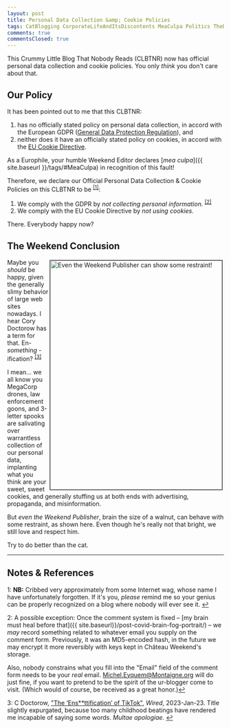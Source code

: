 ```yaml
---
layout: post
title: Personal Data Collection &amp; Cookie Policies
tags: CatBlogging CorporateLifeAndItsDiscontents MeaCulpa Politics TheDivineMadness &Gammad;&Tau;&Phi;
comments: true
commentsClosed: true
---
```


This Crummy Little Blog That Nobody Reads (CLBTNR) now has official personal data
collection and cookie policies.  You only _think_ you don't care about that.  


## Our Policy  

It has been pointed out to me that this CLBTNR:  

1. has no officially stated policy on personal data collection, in accord with the European GDPR ([General Data Protection Regulation](https://en.wikipedia.org/wiki/General_Data_Protection_Regulation)), and  
2. neither does it have an officially stated policy on cookies, in accord with the [EU Cookie Directive](https://en.wikipedia.org/wiki/HTTP_cookie#EU_cookie_directive).  

As a Europhile, your humble Weekend Editor declares [_mea culpa_]({{ site.baseurl }}/tags/#MeaCulpa)
in recognition of this fault!  

Therefore, we declare our Official Personal Data Collection &amp; Cookie Policies on this CLBTNR
to be <sup id="fn1a">[[1]](#fn1)</sup>:  

1. We comply with the GDPR by _not collecting personal information._ <sup id="fn2a">[[2]](#fn2)</sup>  
2. We comply with the EU Cookie Directive by _not using cookies._  

There.  Everybody happy now?  


## The Weekend Conclusion  

<a href="{{ site.baseurl }}/images/2023-06-20-data-colln-policy-weekend-publisher-restraint.jpg"><img src="{{ site.baseurl }}/images/2023-06-20-data-colln-policy-weekend-publisher-restraint-thumb.jpg" width="400" height="533" alt="Even the Weekend Publisher can show some restraint!" title="Even the Weekend Publisher can show some restraint!" style="float: right; margin: 3px 3px 3px 3px; border: 1px solid #000000;"></a>
Maybe you _should_ be happy, given the generally slimy behavior of large web sites nowadays.  I
hear Cory Doctorow has a term for that.  En- _something_ -ification? <sup id="fn3a">[[3]](#fn3)</sup>  

I mean&hellip; we all know you MegaCorp drones, law enforcement goons, and 3-letter spooks
are salivating over warrantless collection of our personal data, implanting
what you think are your sweet, sweet cookies, and generally stuffing us at both ends with
advertising, propaganda, and misinformation.  

But _even the Weekend Publisher_, brain the size of a walnut, can behave with some
restraint, as shown here.  Even though he's really not that bright, we still love and
respect him.

Try to do better than the cat.  

---

## Notes &amp; References  

<!--
<sup id="fn1a">[[1]](#fn1)</sup>

<a id="fn1">1</a>: ***, ["***"](***), *** [↩](#fn1a)  

<a href="{{ site.baseurl }}/images/***">
  <img src="{{ site.baseurl }}/images/***" width="400" height="***" alt="***" title="***" style="float: right; margin: 3px 3px 3px 3px; border: 1px solid #000000;">
</a>

<a href="***">
  <img src="{{ site.baseurl }}/images/***" width="550" height="***" alt="***" title="***" style="margin: 3px 3px 3px 3px; border: 1px solid #000000;">
</a>

<iframe width="400" height="224" src="***" allow="accelerometer; encrypted-media; gyroscope; picture-in-picture" allowfullscreen style="float: right; margin: 3px 3px 3px 3px; border: 1px solid #000000;"></iframe>
-->

<a id="fn1">1</a>: __NB:__ Cribbed very approximately from some Internet wag, whose name I have unfortunately
forgotten.  If it's you, _please_ remind me so your genius can be properly recognized on a
blog where nobody will ever see it. [↩](#fn1a)  

<a id="fn2">2</a>: A possible exception: Once the comment system is fixed &ndash;
[my brain must heal before that]({{ site.baseurl}}/post-covid-brain-fog-portrait/) &ndash;
we _may_ record something related to whatever email you supply on the comment form.
Previously, it was an MD5-encoded hash, in the future we may encrypt it more reversibly
with keys kept in Ch&acirc;teau Weekend's storage.  

Also, nobody constrains what you fill into the "Email" field of the comment form needs to
be your _real_ email.
[Michel.Eyquem@Montaigne.org](https://en.wikipedia.org/wiki/Michel_de_Montaigne) will do
just fine, if you want to pretend to be the spirit of the ur-blogger come to visit.
(Which would of course, be received as a great honor.)[↩](#fn2a)  

<a id="fn3">3</a>: C Doctorow, ["The ‘Ens\*\*ttification’ of TikTok"](https://www.wired.com/story/tiktok-platforms-cory-doctorow/), _Wired_, 2023-Jan-23.  Title slightly expurgated, because too many childhood beatings have rendered me incapable of saying some words.  _Multae apologiae._  [↩](#fn3a)  
